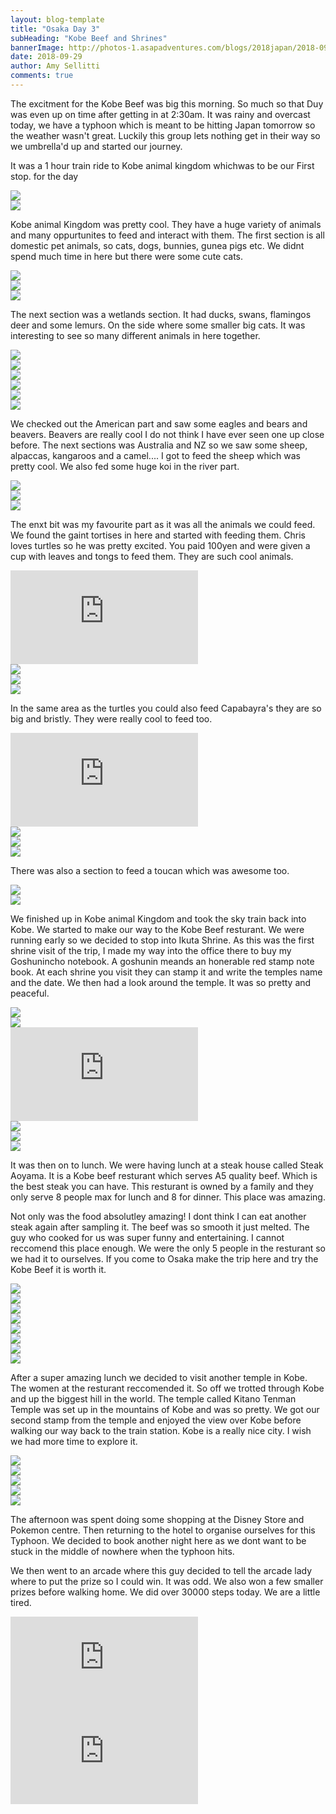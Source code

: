 ```yaml
---
layout: blog-template
title: "Osaka Day 3"
subHeading: "Kobe Beef and Shrines"
bannerImage: http://photos-1.asapadventures.com/blogs/2018japan/2018-09-29/20180929_133445.jpg_compressed.JPEG
date: 2018-09-29
author: Amy Sellitti
comments: true
---
```


The excitment for the Kobe Beef was big this morning. So much so that Duy was even up on time after getting in at 2:30am. It was rainy and overcast today, we have a typhoon which is meant to be hitting Japan tomorrow so the weather wasn't great. Luckily this group lets nothing get in their way so we umbrella'd up and started our journey.

It was a 1 hour train ride to Kobe animal kingdom whichwas to be our First stop. for the day

<div class="center-image"><img src="http://photos-1.asapadventures.com/blogs/2018japan/2018-09-29/IMG_20180929_102048.jpg_compressed.JPEG" /></div>
<div class="center-image"><img src="http://photos-1.asapadventures.com/blogs/2018japan/2018-09-29/IMG_20180929_102103.jpg_compressed.JPEG" /></div>

Kobe animal Kingdom was pretty cool. They have a huge variety of animals and many oppurtunites to feed and interact with them. The first section is all domestic pet animals, so cats, dogs, bunnies, gunea pigs etc. We didnt spend much time in here but there were some cute cats.

<div class="center-image"><img src="http://photos-1.asapadventures.com/blogs/2018japan/2018-09-29/IMG_20180929_103823.jpg_compressed.JPEG" /></div>
<div class="center-image"><img src="http://photos-1.asapadventures.com/blogs/2018japan/2018-09-29/IMG_20180929_104556.jpg_compressed.JPEG" /></div>
<div class="center-image"><img src="http://photos-1.asapadventures.com/blogs/2018japan/2018-09-29/DSC_1309_1.jpg_compressed.JPEG" /></div>

The next section was a wetlands section. It had ducks, swans, flamingos deer and some lemurs. On the side where some smaller big cats. It was interesting to see so many different animals in here together.

<div class="center-image"><img src="http://photos-1.asapadventures.com/blogs/2018japan/2018-09-29/IMG_20180929_105110.jpg_compressed.JPEG" /></div>
<div class="center-image"><img src="http://photos-1.asapadventures.com/blogs/2018japan/2018-09-29/20180929_105122.jpg_compressed.JPEG" /></div>
<div class="center-image"><img src="http://photos-1.asapadventures.com/blogs/2018japan/2018-09-29/IMG_9253.jpg_compressed.JPEG" /></div>
<div class="center-image"><img src="http://photos-1.asapadventures.com/blogs/2018japan/2018-09-29/IMG_9258.jpg_compressed.JPEG" /></div>
<div class="center-image"><img src="http://photos-1.asapadventures.com/blogs/2018japan/2018-09-29/IMG_9263.jpg_compressed.JPEG" /></div>
<div class="center-image"><img src="http://photos-1.asapadventures.com/blogs/2018japan/2018-09-29/IMG_9268.jpg_compressed.JPEG" /></div>

We checked out the American part and saw some eagles and bears and beavers. Beavers are really cool I do not think I have ever seen one up close before. The next sections was Australia and NZ so we saw some sheep, alpaccas, kangaroos and a camel.... I got to feed the sheep which was pretty cool. We also fed some huge koi in the river part.

<div class="center-image"><img src="http://photos-1.asapadventures.com/blogs/2018japan/2018-09-29/IMG_9276.jpg_compressed.JPEG" /></div>
<div class="center-image"><img src="http://photos-1.asapadventures.com/blogs/2018japan/2018-09-29/IMG_9284.jpg_compressed.JPEG" /></div>
<div class="center-image"><img src="http://photos-1.asapadventures.com/blogs/2018japan/2018-09-29/IMG_9293.jpg_compressed.JPEG" /></div>

The enxt bit was my favourite part as it was all the animals we could feed. We found the gaint tortises in here and started with feeding them. Chris loves turtles so he was pretty excited. You paid 100yen and were given a cup with leaves and tongs to feed them. They are such cool animals.

<div class="center-video"><iframe src="https://www.youtube.com/embed/2RophJGzAAc" frameborder="0" allow="autoplay; encrypted-media" allowfullscreen></iframe></div>
<div class="center-image"><img src="http://photos-1.asapadventures.com/blogs/2018japan/2018-09-29/IMG_20180929_113746.jpg_compressed.JPEG" /></div>
<div class="center-image"><img src="http://photos-1.asapadventures.com/blogs/2018japan/2018-09-29/20180929_114217.jpg_compressed.JPEG" /></div>
<div class="center-image"><img src="http://photos-1.asapadventures.com/blogs/2018japan/2018-09-29/IMG_9303.jpg_compressed.JPEG" /></div>

In the same area as the turtles you could also feed Capabayra's they are so big and bristly. They were really cool to feed too.

<div class="center-video"><iframe src="https://www.youtube.com/embed/B6eDXjHZwaU" frameborder="0" allow="autoplay; encrypted-media" allowfullscreen></iframe></div>
<div class="center-image"><img src="http://photos-1.asapadventures.com/blogs/2018japan/2018-09-29/IMG_9316.jpg_compressed.JPEG" /></div>
<div class="center-image"><img src="http://photos-1.asapadventures.com/blogs/2018japan/2018-09-29/IMG_9320.jpg_compressed.JPEG" /></div>
<div class="center-image"><img src="http://photos-1.asapadventures.com/blogs/2018japan/2018-09-29/IMG_9324.jpg_compressed.JPEG" /></div>

There was also a section to feed a toucan which was awesome too.

<div class="center-image"><img src="http://photos-1.asapadventures.com/blogs/2018japan/2018-09-29/IMG_9326.jpg_compressed.JPEG" /></div>
<div class="center-image"><img src="http://photos-1.asapadventures.com/blogs/2018japan/2018-09-29/IMG_9338.jpg_compressed.JPEG" /></div>

We finished up in Kobe animal Kingdom and took the sky train back into Kobe. We started to make our way to the Kobe Beef resturant. We were running early so we decided to stop into Ikuta Shrine. As this was the first shrine visit of the trip, I made my way into the office there to buy my Goshunincho notebook. A goshunin meands an honerable red stamp note book. At each shrine you visit they can stamp it and write the temples name and the date. We then had a look around the temple. It was so pretty and peaceful.

<div class="center-image"><img src="http://photos-1.asapadventures.com/blogs/2018japan/2018-09-29/20180929_235231.jpg_compressed.JPEG" /></div>
<div class="center-image"><img src="http://photos-1.asapadventures.com/blogs/2018japan/2018-09-29/20180929_235323.jpg_compressed.JPEG" /></div>
<div class="center-video"><iframe src="https://www.youtube.com/embed/btrmbpN0WOo" frameborder="0" allow="autoplay; encrypted-media" allowfullscreen></iframe></div>
<div class="center-image"><img src="http://photos-1.asapadventures.com/blogs/2018japan/2018-09-29/DSC_1438.jpg_compressed.JPEG" /></div>
<div class="center-image"><img src="http://photos-1.asapadventures.com/blogs/2018japan/2018-09-29/IMG_9360.jpg_compressed.JPEG" /></div>
<div class="center-image"><img src="http://photos-1.asapadventures.com/blogs/2018japan/2018-09-29/IMG_9367.jpg_compressed.JPEG" /></div>

It was then on to lunch. We were having lunch at a steak house called Steak Aoyama. It is a Kobe beef resturant which serves A5 quality beef. Which is the best steak you can have. This resturant is owned by a family and they only serve 8 people max for lunch and 8 for dinner. This place was amazing.

Not only was the food absolutley amazing! I dont think I can eat another steak again after sampling it. The beef was so smooth it just melted. The guy who cooked for us was super funny and entertaining. I cannot reccomend this place enough. We were the only 5 people in the resturant so we had it to ourselves. If you come to Osaka make the trip here and try the Kobe Beef it is worth it.

<div class="center-image"><img src="http://photos-1.asapadventures.com/blogs/2018japan/2018-09-29/20180929_132409.jpg_compressed.JPEG" /></div>
<div class="center-image"><img src="http://photos-1.asapadventures.com/blogs/2018japan/2018-09-29/20180929_132822.jpg_compressed.JPEG" /></div>
<div class="center-image"><img src="http://photos-1.asapadventures.com/blogs/2018japan/2018-09-29/20180929_132929.jpg_compressed.JPEG" /></div>
<div class="center-image"><img src="http://photos-1.asapadventures.com/blogs/2018japan/2018-09-29/20180929_133445.jpg_compressed.JPEG" /></div>
<div class="center-image"><img src="http://photos-1.asapadventures.com/blogs/2018japan/2018-09-29/20180929_134015.jpg_compressed.JPEG" /></div>
<div class="center-image"><img src="http://photos-1.asapadventures.com/blogs/2018japan/2018-09-29/IMG_20180929_135742.jpg_compressed.JPEG" /></div>
<div class="center-image"><img src="http://photos-1.asapadventures.com/blogs/2018japan/2018-09-29/IMG_20180929_135938.jpg_compressed.JPEG" /></div>
<div class="center-image"><img src="http://photos-1.asapadventures.com/blogs/2018japan/2018-09-29/IMG_9358.jpg_compressed.JPEG" /></div>

After a super amazing lunch we decided to visit another temple in Kobe. The women at the resturant reccomended it. So off we trotted through Kobe and up the biggest hill in the world. The temple called Kitano Tenman Temple was set up in the mountains of Kobe and was so pretty. We got our second stamp from the temple and enjoyed the view over Kobe before walking our way back to the train station. Kobe is a really nice city. I wish we had more time to explore it.

<div class="center-image"><img src="http://photos-1.asapadventures.com/blogs/2018japan/2018-09-29/IMG_9369.jpg_compressed.JPEG" /></div>
<div class="center-image"><img src="http://photos-1.asapadventures.com/blogs/2018japan/2018-09-29/DSC_1445.jpg_compressed.JPEG" /></div>
<div class="center-image"><img src="http://photos-1.asapadventures.com/blogs/2018japan/2018-09-29/IMG_9379.jpg_compressed.JPEG" /></div>
<div class="center-image"><img src="http://photos-1.asapadventures.com/blogs/2018japan/2018-09-29/IMG_9382.jpg_compressed.JPEG" /></div>
<div class="center-image"><img src="http://photos-1.asapadventures.com/blogs/2018japan/2018-09-29/IMG_9386.jpg_compressed.JPEG" /></div>

The afternoon was spent doing some shopping at the Disney Store and Pokemon centre. Then returning to the hotel to organise ourselves for this Typhoon. We decided to book another night here as we dont want to be stuck in the middle of nowhere when the typhoon hits.

We then went to an arcade where this guy decided to tell the arcade lady where to put the prize so I could win. It was odd. We also won a few smaller prizes before walking home. We did over 30000 steps today. We are a little tired.

<div class="center-video"><iframe src="https://www.youtube.com/embed/w7Z_lWJi8aI" frameborder="0" allow="autoplay; encrypted-media" allowfullscreen></iframe></div>
<div class="center-video"><iframe src="https://www.youtube.com/embed/RpOq0N8IEM4" frameborder="0" allow="autoplay; encrypted-media" allowfullscreen></iframe></div>
